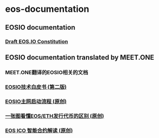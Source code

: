 # eos-documentation

## EOSIO documentation 

### [Draft EOS.IO Constitution](https://forums.eosgo.io/profile/reactions/thomasbcox?reaction=up)



## EOSIO documentation translated by MEET.ONE

### MEET.ONE翻译的EOSIO相关的文档

### [EOSIO技术白皮书 (第二版)](EOSIO-whitepaper-2.0-Chinese.md)

### [EOSIO主网启动流程 (原创)](EOSIO-BIOS.md)

### [一张图看懂EOS/ETH发行代币的区别 (原创)](EOS-TOKEN-FLOW.md)

### [EOS ICO 智能合约解读 (原创)](EOSCrowdsale.md)

